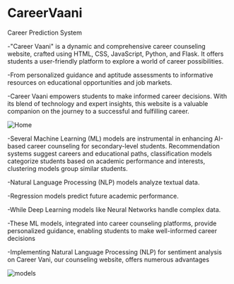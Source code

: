 # CareerVaani
Career Prediction System

-"Career Vaani" is a dynamic and comprehensive career counseling website, crafted using HTML, 
 CSS, JavaScript, Python, and Flask. It offers students a user-friendly platform to explore a 
 world of career possibilities.
 
-From personalized guidance and aptitude assessments to informative resources on educational 
 opportunities and job markets.
 
-Career Vaani empowers students to make informed career decisions. With its blend of technology 
 and expert insights, this website is a valuable companion on the journey to a successful and 
 fulfilling career.
 
![Home](https://github.com/KrishY17/CareerVaani/assets/96617218/82ac1708-06f0-472c-b1e3-0cbabf665a66)


-Several Machine Learning (ML) models are instrumental in enhancing AI-based career counseling 
 for secondary-level students. Recommendation systems suggest careers and educational paths, 
 classification models categorize students based on academic performance and interests, 
 clustering models group similar students.
 
-Natural Language Processing (NLP) models analyze textual data.

-Regression models predict future academic performance.

-While Deep Learning models like Neural Networks handle complex data. 

-These ML models, integrated into career counseling platforms, provide personalized guidance, 
 enabling students to make well-informed career decisions
 
-Implementing Natural Language Processing (NLP) for sentiment analysis on Career Vani, our 
 counseling website, offers numerous advantages
 
![models](https://github.com/KrishY17/CareerVaani/assets/96617218/061d7cde-614a-44d1-8699-d74203b3d954)

 
